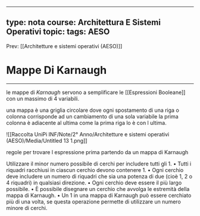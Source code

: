 
---
type: nota
course: Architettura E Sistemi Operativi
topic: 
tags: AESO
---

Prev: [[Architetture e sistemi operativi (AESO)]]

# Mappe Di Karnaugh
---
le mappe di _Karnaugh_ servono a semplificare le [[Espressioni Booleane]] con un massimo di 4 variabili.

una mappa è una griglia circolare dove ogni spostamento di una riga o colonna corrisponde ad un cambiamento di una sola variabile la prima colonna è adiacente al ultima come la prima riga lo è con l ultima.

![[Raccolta UniPi INF/Note/2° Anno/Architetture e sistemi operativi (AESO)/Media/Untitled 13 1.png]]

regole per trovare l espressione prima partendo da un mappa di Karnaugh

Utilizzare il minor numero possibile di cerchi per includere tutti gli 1.
• Tutti i riquadri racchiusi in ciascun cerchio devono contenere 1.
• Ogni cerchio deve includere un numero di riquadri che sia una potenza di
due (cioè 1, 2 o 4 riquadri) in qualsiasi direzione.
• Ogni cerchio deve essere il più largo possibile.
• È possibile disegnare un cerchio che avvolga le estremità della mappa di
Karnaugh.
• Un 1 in una mappa di Karnaugh può essere cerchiato più di una volta, se
questa operazione permette di utilizzare un numero minore di cerchi.

